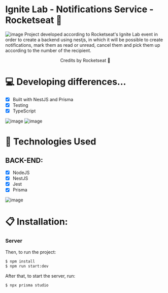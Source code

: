 # Ignite Lab - Notifications Service - Rocketseat 🚀

![image](https://user-images.githubusercontent.com/104099580/208196479-74e94094-25ac-4b65-9ff8-d9c9b87de940.png)
Project developed according to Rocketseat's Ignite Lab event in order to create a backend using nestjs, in which it will be possible to create notifications, mark them as read or unread, cancel them and pick them up according to the number of the recipient.

<p align="center">Credits by Rocketseat 🚀</p>

# 💻 Developing differences...

- [x] Built with NestJS and Prisma
- [x] Testing
- [x] TypeScript

![image](https://user-images.githubusercontent.com/104099580/208196677-dd036d3b-2417-433c-b5ff-333de7c14d80.png)
![image](https://user-images.githubusercontent.com/104099580/208196698-6c7d51d2-8b6d-49d9-a888-7fab9c34aa38.png)

# 🚀 Technologies Used
 
  ## BACK-END:
   - [X] NodeJS
   - [x] NestJS
   - [x] Jest
   - [x] Prisma
   
   ![image](https://user-images.githubusercontent.com/104099580/208196577-2867bd15-0905-4181-9025-04d0be5edaf4.png)

# 📋 Installation:

### Server

Then, to run the project:
```sh
$ npm install
$ npm run start:dev
```

After that, to start the server, run:
```sh
$ npx prisma studio
```
